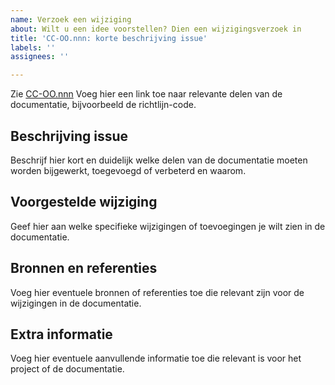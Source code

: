 ```yaml
---
name: Verzoek een wijziging
about: Wilt u een idee voorstellen? Dien een wijzigingsverzoek in
title: 'CC-OO.nnn: korte beschrijving issue'
labels: ''
assignees: ''

---
```


Zie [CC-OO.nnn](https://richtlijnen.zib-transitie.nl/conventies/#identificatie-van-richtlijnen)
Voeg hier een link toe naar relevante delen van de documentatie, bijvoorbeeld de richtlijn-code.

## Beschrijving issue
Beschrijf hier kort en duidelijk welke delen van de documentatie moeten worden bijgewerkt, toegevoegd of verbeterd
en waarom.

## Voorgestelde wijziging
Geef hier aan welke specifieke wijzigingen of toevoegingen je wilt zien in de documentatie.

## Bronnen en referenties
Voeg hier eventuele bronnen of referenties toe die relevant zijn voor de wijzigingen in de documentatie.

## Extra informatie
Voeg hier eventuele aanvullende informatie toe die relevant is voor het project of de documentatie.